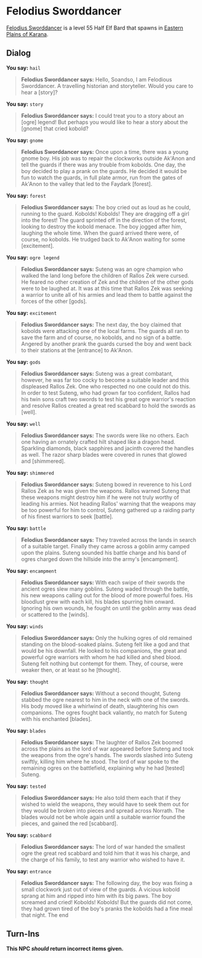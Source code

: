 # Felodius Sworddancer



[Felodius Sworddancer](/npc/2060) is a level 55 Half Elf Bard that spawns in [Eastern Plains of Karana](/zone/15).



## Dialog

**You say:** `hail`



>**Felodius Sworddancer says:** Hello, Soandso, I am Felodious Sworddancer. A travelling historian and storyteller. Would you care to hear a [story]?

**You say:** `story`



>**Felodius Sworddancer says:** I could treat you to a story about an [ogre] legend! But perhaps you would like to hear a story about the [gnome] that cried kobold?

**You say:** `gnome`



>**Felodius Sworddancer says:** Once upon a time, there was a young gnome boy. His job was to repair the clockworks outside Ak'Anon and tell the guards if there was any trouble from kobolds. One day, the boy decided to play a prank on the guards. He decided it would be fun to watch the guards, in full plate armor, run from the gates of Ak'Anon to the valley that led to the Faydark [forest].

**You say:** `forest`



>**Felodius Sworddancer says:** The boy cried out as loud as he could, running to the guard. Kobolds! Kobolds! They are dragging off a girl into the forest! The guard sprinted off in the direction of the forest, looking to destroy the kobold menace. The boy jogged after him, laughing the whole time. When the guard arrived there were, of course, no kobolds. He trudged back to Ak'Anon waiting for some [excitement].

**You say:** `ogre legend`



>**Felodius Sworddancer says:** Suteng was an ogre champion who walked the land long before the children of Rallos Zek were cursed. He feared no other creation of Zek and the children of the other gods were to be laughed at. It was at this time that Rallos Zek was seeking a warrior to unite all of his armies and lead them to battle against the forces of the other [gods].

**You say:** `excitement`



>**Felodius Sworddancer says:** The next day, the boy claimed that kobolds were attacking one of the local farms. The guards all ran to save the farm and of course, no kobolds, and no sign of a battle. Angered by another prank the guards cursed the boy and went back to their stations at the [entrance] to Ak'Anon.

**You say:** `gods`



>**Felodius Sworddancer says:** Suteng was a great combatant, however, he was far too cocky to become a suitable leader and this displeased Rallos Zek. One who respected no one could not do this. In order to test Suteng, who had grown far too confident, Rallos had his twin sons craft two swords to test his great ogre warrior's reaction and resolve Rallos created a great red scabbard to hold the swords as [well].

**You say:** `well`



>**Felodius Sworddancer says:** The swords were like no others. Each one having an ornately crafted hilt shaped like a dragon head. Sparkling diamonds, black sapphires and jacinth covered the handles as well. The razor sharp blades were covered in runes that glowed and [shimmered].

**You say:** `shimmered`



>**Felodius Sworddancer says:** Suteng bowed in reverence to his Lord Rallos Zek as he was given the weapons. Rallos warned Suteng that these weapons might destroy him if he were not truly worthy of leading his armies. Not heading Rallos' warning that the weapons may be too powerful for him to control, Suteng gathered up a raiding party of his finest warriors to seek [battle].

**You say:** `battle`



>**Felodius Sworddancer says:** They traveled across the lands in search of a suitable target. Finally they came across a goblin army camped upon the plains. Suteng sounded his battle charge and his band of ogres charged down the hillside into the army's [encampment].

**You say:** `encampment`



>**Felodius Sworddancer says:** With each swipe of their swords the ancient ogres slew many goblins. Suteng waded through the battle, his new weapons calling out for the blood of more powerful foes. His bloodlust grew with each kill, his blades spurring him onward. Ignoring his own wounds, he fought on until the goblin army was dead or scattered to the [winds].

**You say:** `winds`



>**Felodius Sworddancer says:** Only the hulking ogres of old remained standing on the blood-soaked plains. Suteng felt like a god and that would be his downfall. He looked to his companions, the great and powerful ogre warriors with whom he had killed and shed blood. Suteng felt nothing but contempt for them. They, of course, were weaker then, or at least so he [thought].

**You say:** `thought`



>**Felodius Sworddancer says:** Without a second thought, Suteng stabbed the ogre nearest to him in the neck with one of the swords. His body moved like a whirlwind of death, slaughtering his own companions. The ogres fought back valiantly, no match for Suteng with his enchanted [blades].

**You say:** `blades`



>**Felodius Sworddancer says:** The laughter of Rallos Zek boomed across the plains as the lord of war appeared before Suteng and took the weapons from the ogre's hands. The swords slashed into Suteng swiftly, killing him where he stood. The lord of war spoke to the remaining ogres on the battlefield, explaining why he had [tested] Suteng.

**You say:** `tested`



>**Felodius Sworddancer says:** He also told them each that if they wished to wield the weapons, they would have to seek them out for they would be broken into pieces and spread across Norrath. The blades would not be whole again until a suitable warrior found the pieces, and gained the red [scabbard].

**You say:** `scabbard`



>**Felodius Sworddancer says:** The lord of war handed the smallest ogre the great red scabbard and told him that it was his charge, and the charge of his family, to test any warrior who wished to have it.

**You say:** `entrance`



>**Felodius Sworddancer says:** The following day, the boy was fixing a small clockwork just out of view of the guards. A vicious kobold sprang at him and ripped into him with its big paws. The boy screamed and cried! Kobolds! Kobolds! But the guards did not come, they had grown tired of the boy's pranks the kobolds had a fine meal that night. The
end



## Turn-Ins



**This NPC *should* return incorrect items given.**

